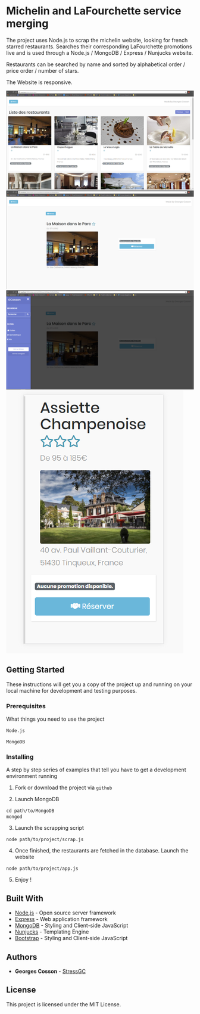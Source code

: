 # Michelin and LaFourchette service merging

The project uses Node.js to scrap the michelin website, looking for french starred restaurants. Searches their corresponding LaFourchette promotions live and is used through a Node.js / MongoDB / Express / Nunjucks website.

Restaurants can be searched by name and sorted by alphabetical order / price order / number of stars.

The Website is responsive.

![alt text](https://raw.githubusercontent.com/stressGC/TOPCHEF/master/img/screen1.PNG)
![alt text](https://raw.githubusercontent.com/stressGC/TOPCHEF/master/img/screen2.PNG)
![alt text](https://raw.githubusercontent.com/stressGC/TOPCHEF/master/img/screen3.PNG)
![alt text](https://raw.githubusercontent.com/stressGC/TOPCHEF/master/img/screen4.PNG)

## Getting Started

These instructions will get you a copy of the project up and running on your local machine for development and testing purposes. 

### Prerequisites

What things you need to use the project

```
Node.js
```
```
MongoDB
```

### Installing

A step by step series of examples that tell you have to get a development environment running

1) Fork or download the project via `github`

2) Launch MongoDB
```
cd path/to/MongoDB
mongod
```

3) Launch the scrapping script

```
node path/to/project/scrap.js
```

4) Once finished, the restaurants are fetched in the database. Launch the website

```
node path/to/project/app.js
```

5) Enjoy !

## Built With

* [Node.js](https://nodejs.org/en/) - Open source server framework
* [Express](http://expressjs.com/) - Web application framework
* [MongoDB](https://www.mongodb.com/) - Styling and Client-side JavaScript
* [Nunjucks](https://mozilla.github.io/nunjucks/) - Templating Engine
* [Bootstrap](https://rometools.github.io/rome/) - Styling and Client-side JavaScript


## Authors

* **Georges Cosson**  - [StressGC](https://github.com/StressGC)


## License

This project is licensed under the MIT License.
